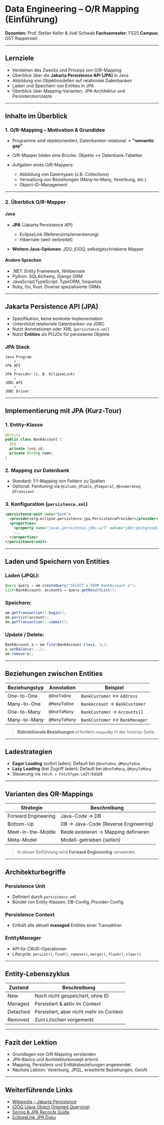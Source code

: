 # Data Engineering – O/R Mapping (Einführung)

**Dozenten:** Prof. Stefan Keller & Joël Schwab
**Fachsemester:** FS25
**Campus:** OST Rapperswil

---

## Lernziele

* Verstehen des Zwecks und Prinzips von O/R-Mapping
* Überblick über die **Jakarta Persistence API (JPA)** in Java
* Abbildung von Objektmodellen auf relationale Datenbanken
* Laden und Speichern von Entities in JPA
* Überblick über Mapping-Varianten, JPA-Architektur und Persistenzkonzepte

---

## Inhalte im Überblick

### 1. O/R-Mapping – Motivation & Grundidee

* Programme sind objektorientiert, Datenbanken relational → **"semantic gap"**
* O/R-Mapper bilden eine Brücke: Objekte ↔ Datenbank-Tabellen
* Aufgaben eines O/R-Mappers:

  * Abbildung von Datentypen (z.B. Collections)
  * Verwaltung von Beziehungen (Many-to-Many, Vererbung, etc.)
  * Object-ID-Management

---

### 2. Überblick O/R-Mapper

#### Java

* **JPA** (Jakarta Persistence API)

  * EclipseLink (Referenzimplementierung)
  * Hibernate (weit verbreitet)
* **Weitere Java-Optionen**: JDO, jOOQ, selbstgeschriebene Mapper

#### Andere Sprachen

* .NET: Entity Framework, NHibernate
* Python: SQLAlchemy, Django ORM
* JavaScript/TypeScript: TypeORM, Sequelize
* Ruby, Go, Rust: Diverse spezialisierte ORMs

---

## Jakarta Persistence API (JPA)

* Spezifikation, keine konkrete Implementation
* Unterstützt relationale Datenbanken via JDBC
* Nutzt Annotationen oder XML (`persistence.xml`)
* Nutzt **Entities** als POJOs für persistente Objekte

### JPA Stack

```text
Java Program
    ↑
JPA API
    ↑
JPA Provider (z. B. EclipseLink)
    ↑
JDBC API
    ↑
JDBC Driver
```

---

## Implementierung mit JPA (Kurz-Tour)

### 1. Entity-Klasse

```java
@Entity
public class BankAccount {
  @Id
  private long id;
  private String name;
}
```

### 2. Mapping zur Datenbank

* Standard: 1:1-Mapping von Feldern zu Spalten
* Optional: Feintuning via `@Column`, `@Table`, `@Temporal`, `@Enumerated`, `@Transient`

### 3. Konfiguration (`persistence.xml`)

```xml
<persistence-unit name="Bank">
  <provider>org.eclipse.persistence.jpa.PersistenceProvider</provider>
  <properties>
    <property name="javax.persistence.jdbc.url" value="jdbc:postgresql:jpatest"/>
    ...
  </properties>
</persistence-unit>
```

---

## Laden und Speichern von Entities

### Laden (JPQL):

```java
Query query = em.createQuery("SELECT a FROM BankAccount a");
List<BankAccount> accounts = query.getResultList();
```

### Speichern:

```java
em.getTransaction().begin();
em.persist(account);
em.getTransaction().commit();
```

### Update / Delete:

```java
BankAccount a = em.find(BankAccount.class, 1L);
a.setBalance(...);
em.remove(a);
```

---

## Beziehungen zwischen Entities

| Beziehungstyp | Annotation    | Beispiel                       |
| ------------- | ------------- | ------------------------------ |
| One-to-One    | `@OneToOne`   | `BankCustomer` ↔ `Address`     |
| Many-to-One   | `@ManyToOne`  | `BankAccount` → `BankCustomer` |
| One-to-Many   | `@OneToMany`  | `BankCustomer` → `Accounts[]`  |
| Many-to-Many  | `@ManyToMany` | `BankCustomer` ↔ `BankManager` |

> **Bidirektionale Beziehungen** erfordern `mappedBy` in der Inverse-Seite.

---

## Ladestrategien

* **Eager Loading** (sofort laden): Default bei `@OneToOne`, `@ManyToOne`
* **Lazy Loading** (bei Zugriff laden): Default bei `@OneToMany`, `@ManyToMany`
* Steuerung via `fetch = FetchType.LAZY/EAGER`

---

## Varianten des OR-Mappings

| Strategie           | Beschreibung                          |
| ------------------- | ------------------------------------- |
| Forward Engineering | Java-Code → DB                        |
| Bottom-Up           | DB → Java-Code (Reverse Engineering)  |
| Meet-in-the-Middle  | Beide existieren → Mapping definieren |
| Meta-Model          | Modell-getrieben (selten)             |

> In dieser Einführung wird **Forward Engineering** verwendet.

---

## Architekturbegriffe

### Persistence Unit

* Definiert durch `persistence.xml`
* Bündel von Entity-Klassen, DB-Config, Provider-Config

### Persistence Context

* Enthält alle aktuell **managed** Entities einer Transaktion

### EntityManager

* API für CRUD-Operationen
* Lifecycle: `persist()`, `find()`, `remove()`, `merge()`, `flush()`, `clear()`

---

## Entity-Lebenszyklus

| Zustand  | Beschreibung                            |
| -------- | --------------------------------------- |
| New      | Noch nicht gespeichert, ohne ID         |
| Managed  | Persistiert & aktiv im Context          |
| Detached | Persistiert, aber nicht mehr im Context |
| Removed  | Zum Löschen vorgemerkt                  |

---

## Fazit der Lektion

-  Grundlagen von O/R Mapping verstanden
-  JPA-Basics und Architekturkonzept erlernt
-  Mapping, Persistenz und Entitätsbeziehungen angewendet
- Nächste Lektion: Vererbung, JPQL, erweiterte Beziehungen, GenAI

---

## Weiterführende Links

* [Wikipedia – Jakarta Persistence](https://en.wikipedia.org/wiki/Jakarta_Persistence)
* [jOOQ (Java Object Oriented Querying)](https://www.jooq.org)
* [Spring & JPA Records Guide](https://www.baeldung.com/spring-jpa-java-records)
* [EclipseLink JPA Doku](https://www.eclipse.org/eclipselink/documentation/)
